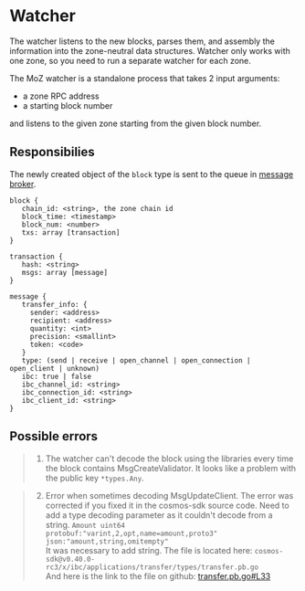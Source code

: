 # Watcher

The watcher listens to the new blocks, parses them, and assembly the information into the zone-neutral data structures. Watcher only works with one zone, so you need to run a separate watcher for each zone.

The MoZ watcher is a standalone process that takes 2 input arguments: 

* a zone RPC address
* a starting block number

and listens to the given zone starting from the given block number.

## Responsibilies

The newly created object of the ```block``` type is sent to the queue in [message broker](broker.md).

```
block {
   chain_id: <string>, the zone chain id
   block_time: <timestamp> 
   block_num: <number>
   txs: array [transaction]
}

transaction {
   hash: <string>
   msgs: array [message]
}

message {
   transfer_info: {
     sender: <address>
     recipient: <address>
     quantity: <int>
     precision: <smallint>
     token: <code>
   }
   type: (send | receive | open_channel | open_connection | open_client | unknown)
   ibc: true | false
   ibc_channel_id: <string>
   ibc_connection_id: <string>
   ibc_client_id: <string>
}
```
## Possible errors

> 1) The watcher can't decode the block using the libraries every time the block contains MsgCreateValidator. It looks like a problem with the public key ```*types.Any```.

> 2) Error when sometimes decoding MsgUpdateClient. The error was corrected if you fixed it in the cosmos-sdk source code. Need to add a type decoding parameter as it couldn't decode from a string.
> ```Amount uint64 protobuf:"varint,2,opt,name=amount,proto3" json:"amount,string,omitempty"```
> <br>It was necessary to add string. The file is located here:
> ```cosmos-sdk@v0.40.0-rc3/x/ibc/applications/transfer/types/transfer.pb.go```
> <br>And here is the link to the file on github: [transfer.pb.go#L33](https://github.com/cosmos/cosmos-sdk/blob/v0.40.0-rc3/x/ibc/applications/transfer/types/transfer.pb.go#L33) 
